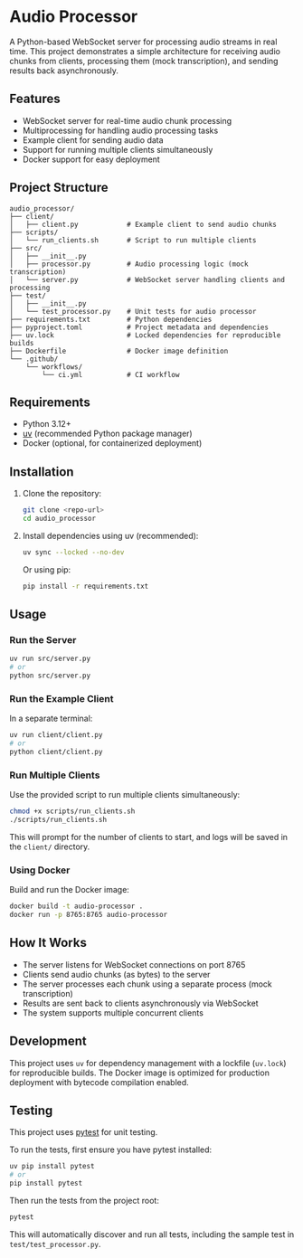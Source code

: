 # Audio Processor

A Python-based WebSocket server for processing audio streams in real time. This project demonstrates a simple architecture for receiving audio chunks from clients, processing them (mock transcription), and sending results back asynchronously.

## Features
- WebSocket server for real-time audio chunk processing
- Multiprocessing for handling audio processing tasks
- Example client for sending audio data
- Support for running multiple clients simultaneously
- Docker support for easy deployment

## Project Structure
```
audio_processor/
├── client/
│   ├── client.py            # Example client to send audio chunks
├── scripts/
│   └── run_clients.sh       # Script to run multiple clients
├── src/
│   ├── __init__.py
│   ├── processor.py         # Audio processing logic (mock transcription)
│   └── server.py            # WebSocket server handling clients and processing
├── test/
│   ├── __init__.py
│   └── test_processor.py    # Unit tests for audio processor
├── requirements.txt         # Python dependencies
├── pyproject.toml           # Project metadata and dependencies
├── uv.lock                  # Locked dependencies for reproducible builds
├── Dockerfile               # Docker image definition
└── .github/
    └── workflows/
        └── ci.yml           # CI workflow
```

## Requirements
- Python 3.12+
- [uv](https://github.com/astral-sh/uv) (recommended Python package manager)
- Docker (optional, for containerized deployment)

## Installation
1. Clone the repository:
   ```bash
   git clone <repo-url>
   cd audio_processor
   ```
2. Install dependencies using uv (recommended):
   ```bash
   uv sync --locked --no-dev
   ```
   Or using pip:
   ```bash
   pip install -r requirements.txt
   ```

## Usage

### Run the Server
```bash
uv run src/server.py
# or
python src/server.py
```

### Run the Example Client
In a separate terminal:
```bash
uv run client/client.py
# or
python client/client.py
```

### Run Multiple Clients
Use the provided script to run multiple clients simultaneously:
```bash
chmod +x scripts/run_clients.sh
./scripts/run_clients.sh
```
This will prompt for the number of clients to start, and logs will be saved in the `client/` directory.

### Using Docker
Build and run the Docker image:
```bash
docker build -t audio-processor .
docker run -p 8765:8765 audio-processor
```

## How It Works
- The server listens for WebSocket connections on port 8765
- Clients send audio chunks (as bytes) to the server
- The server processes each chunk using a separate process (mock transcription)
- Results are sent back to clients asynchronously via WebSocket
- The system supports multiple concurrent clients

## Development
This project uses `uv` for dependency management with a lockfile (`uv.lock`) for reproducible builds. The Docker image is optimized for production deployment with bytecode compilation enabled.

## Testing

This project uses [pytest](https://pytest.org/) for unit testing.

To run the tests, first ensure you have pytest installed:

```bash
uv pip install pytest
# or
pip install pytest
```

Then run the tests from the project root:

```bash
pytest
```

This will automatically discover and run all tests, including the sample test in `test/test_processor.py`.
